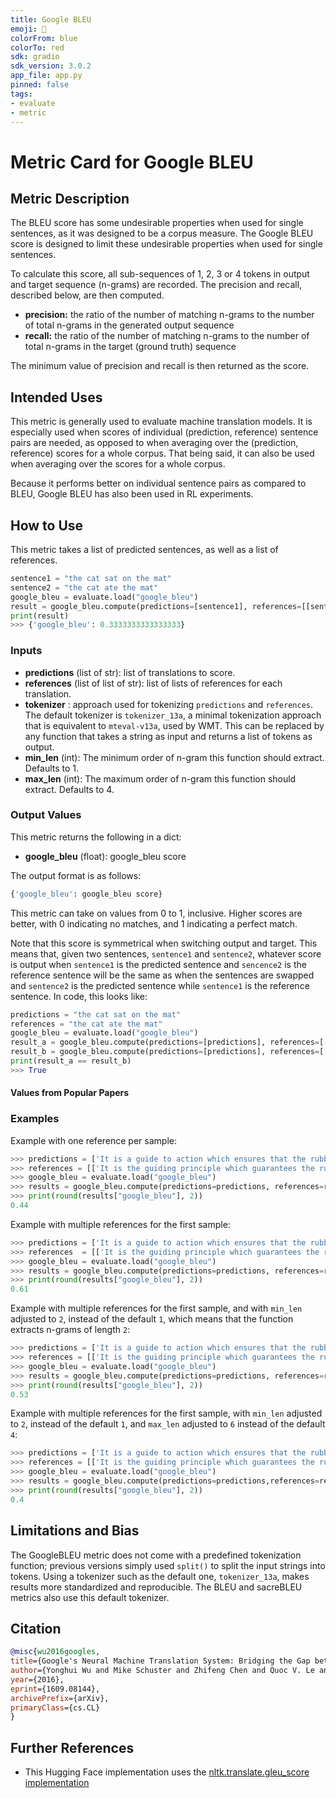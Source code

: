 ```yaml
---
title: Google BLEU
emoji: 🤗 
colorFrom: blue
colorTo: red
sdk: gradio
sdk_version: 3.0.2
app_file: app.py
pinned: false
tags:
- evaluate
- metric
---
```


# Metric Card for Google BLEU


## Metric Description
The BLEU score has some undesirable properties when used for single sentences, as it was designed to be a corpus measure. The Google BLEU score is designed to limit these undesirable properties when used for single sentences.

To calculate this score, all sub-sequences of 1, 2, 3 or 4 tokens in output and target sequence (n-grams) are recorded. The precision and recall, described below, are then computed.

- **precision:** the ratio of the number of matching n-grams to the number of total n-grams in the generated output sequence
- **recall:** the ratio of the number of matching n-grams to the number of total n-grams in the target (ground truth) sequence

The minimum value of precision and recall is then returned as the score.


## Intended Uses
This metric is generally used to evaluate machine translation models. It is especially used when scores of individual (prediction, reference) sentence pairs are needed, as opposed to when averaging over the (prediction, reference) scores for a whole corpus. That being said, it can also be used when averaging over the scores for a whole corpus.

Because it performs better on individual sentence pairs as compared to BLEU, Google BLEU has also been used in RL experiments.

## How to Use
This metric takes a list of predicted sentences, as well as a list of references.

```python
sentence1 = "the cat sat on the mat"
sentence2 = "the cat ate the mat"
google_bleu = evaluate.load("google_bleu")
result = google_bleu.compute(predictions=[sentence1], references=[[sentence2]])
print(result)
>>> {'google_bleu': 0.3333333333333333}
```

### Inputs
- **predictions** (list of str): list of translations to score.
- **references** (list of list of str): list of lists of references for each translation.
- **tokenizer** : approach used for tokenizing `predictions` and `references`.
The default tokenizer is `tokenizer_13a`, a minimal tokenization approach that is equivalent to `mteval-v13a`, used by WMT. This can be replaced by any function that takes a string as input and returns a list of tokens as output.
- **min_len** (int): The minimum order of n-gram this function should extract. Defaults to 1.
- **max_len** (int): The maximum order of n-gram this function should extract. Defaults to 4.

### Output Values
This metric returns the following in a dict:
- **google_bleu** (float): google_bleu score

The output format is as follows:
```python
{'google_bleu': google_bleu score}
```

This metric can take on values from 0 to 1, inclusive. Higher scores are better, with 0 indicating no matches, and 1 indicating a perfect match.

Note that this score is symmetrical when switching output and target. This means that, given two sentences, `sentence1` and `sentence2`, whatever score is output when `sentence1` is the predicted sentence and  `sencence2` is the reference sentence will be the same as when the sentences are swapped and `sentence2` is the predicted sentence while `sentence1` is the reference sentence. In code, this looks like:

```python
predictions = "the cat sat on the mat"
references = "the cat ate the mat"
google_bleu = evaluate.load("google_bleu")
result_a = google_bleu.compute(predictions=[predictions], references=[[references]])
result_b = google_bleu.compute(predictions=[predictions], references=[[references]])
print(result_a == result_b)
>>> True
```

#### Values from Popular Papers


### Examples
Example with one reference per sample:
```python
>>> predictions = ['It is a guide to action which ensures that the rubber duck always disobeys the commands of the cat', 'he read the book because he was interested in world history']
>>> references = [['It is the guiding principle which guarantees the rubber duck forces never being under the command of the cat'], ['he was interested in world history because he read the book']]
>>> google_bleu = evaluate.load("google_bleu")
>>> results = google_bleu.compute(predictions=predictions, references=references)
>>> print(round(results["google_bleu"], 2))
0.44
```

Example with multiple references for the first sample:
```python
>>> predictions = ['It is a guide to action which ensures that the rubber duck always disobeys the commands of the cat', 'he read the book because he was interested in world history']
>>> references  = [['It is the guiding principle which guarantees the rubber duck forces never being under the command of the cat', 'It is a guide to action that ensures that the rubber duck will never heed the cat commands', 'It is the practical guide for the rubber duck army never to heed the directions of the cat'], ['he was interested in world history because he read the book']]
>>> google_bleu = evaluate.load("google_bleu")
>>> results = google_bleu.compute(predictions=predictions, references=references)
>>> print(round(results["google_bleu"], 2))
0.61
```

Example with multiple references for the first sample, and with `min_len` adjusted to `2`, instead of the default `1`, which means that the function extracts n-grams of length `2`:
```python
>>> predictions = ['It is a guide to action which ensures that the rubber duck always disobeys the commands of the cat', 'he read the book because he was interested in world history']
>>> references = [['It is the guiding principle which guarantees the rubber duck forces never being under the command of the cat', 'It is a guide to action that ensures that the rubber duck will never heed the cat commands', 'It is the practical guide for the rubber duck army never to heed the directions of the cat'], ['he was interested in world history because he read the book']]
>>> google_bleu = evaluate.load("google_bleu")
>>> results = google_bleu.compute(predictions=predictions, references=references, min_len=2)
>>> print(round(results["google_bleu"], 2))
0.53
```

Example with multiple references for the first sample, with `min_len` adjusted to `2`, instead of the default `1`, and `max_len` adjusted to `6` instead of the default `4`:
```python
>>> predictions = ['It is a guide to action which ensures that the rubber duck always disobeys the commands of the cat', 'he read the book because he was interested in world history']
>>> references = [['It is the guiding principle which guarantees the rubber duck forces never being under the command of the cat', 'It is a guide to action that ensures that the rubber duck will never heed the cat commands', 'It is the practical guide for the rubber duck army never to heed the directions of the cat'], ['he was interested in world history because he read the book']]
>>> google_bleu = evaluate.load("google_bleu")
>>> results = google_bleu.compute(predictions=predictions,references=references, min_len=2, max_len=6)
>>> print(round(results["google_bleu"], 2))
0.4
```

## Limitations and Bias

The GoogleBLEU metric does not come with a predefined tokenization function; previous versions simply used `split()` to split the input strings into tokens. Using a tokenizer such as the default one, `tokenizer_13a`, makes results more standardized and reproducible. The BLEU and sacreBLEU metrics also use this default tokenizer.

## Citation
```bibtex
@misc{wu2016googles,
title={Google's Neural Machine Translation System: Bridging the Gap between Human and Machine Translation},
author={Yonghui Wu and Mike Schuster and Zhifeng Chen and Quoc V. Le and Mohammad Norouzi and Wolfgang Macherey and Maxim Krikun and Yuan Cao and Qin Gao and Klaus Macherey and Jeff Klingner and Apurva Shah and Melvin Johnson and Xiaobing Liu and Łukasz Kaiser and Stephan Gouws and Yoshikiyo Kato and Taku Kudo and Hideto Kazawa and Keith Stevens and George Kurian and Nishant Patil and Wei Wang and Cliff Young and Jason Smith and Jason Riesa and Alex Rudnick and Oriol Vinyals and Greg Corrado and Macduff Hughes and Jeffrey Dean},
year={2016},
eprint={1609.08144},
archivePrefix={arXiv},
primaryClass={cs.CL}
}
```
## Further References
- This Hugging Face implementation uses the [nltk.translate.gleu_score implementation](https://www.nltk.org/_modules/nltk/translate/gleu_score.html)
